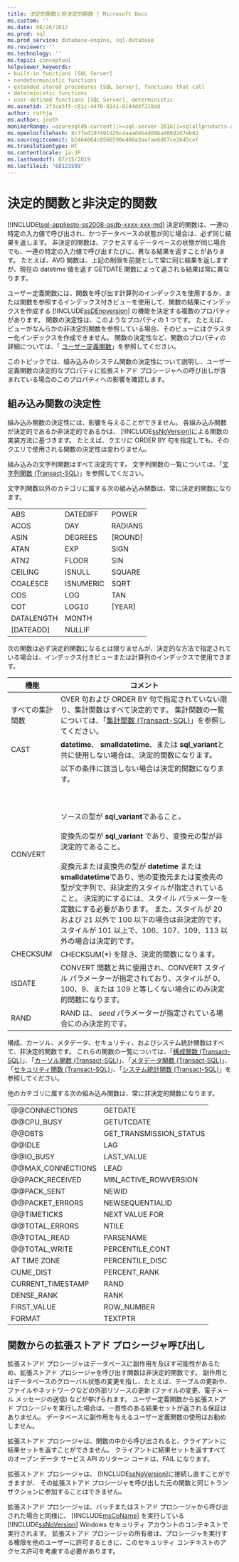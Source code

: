 ```yaml
---
title: 決定的関数と非決定的関数 | Microsoft Docs
ms.custom: ''
ms.date: 08/26/2017
ms.prod: sql
ms.prod_service: database-engine, sql-database
ms.reviewer: ''
ms.technology: ''
ms.topic: conceptual
helpviewer_keywords:
- built-in functions [SQL Server]
- nondeterministic functions
- extended stored procedures [SQL Server], functions that call
- deterministic functions
- user-defined functions [SQL Server], deterministic
ms.assetid: 2f3ce5f5-c81c-4470-8141-8144d4f218dd
author: rothja
ms.author: jroth
monikerRange: =azuresqldb-current||>=sql-server-2016||=sqlallproducts-allversions||>=sql-server-linux-2017||=azuresqldb-mi-current
ms.openlocfilehash: 8c7fed197491d26c4aaad4b4d09ba480d2d7eb82
ms.sourcegitcommit: b2464064c0566590e486a3aafae6d67ce2645cef
ms.translationtype: HT
ms.contentlocale: ja-JP
ms.lasthandoff: 07/15/2019
ms.locfileid: "68123598"
---
```

# <a name="deterministic-and-nondeterministic-functions"></a>決定的関数と非決定的関数
[!INCLUDE[tsql-appliesto-ss2008-asdb-xxxx-xxx-md](../../includes/tsql-appliesto-ss2008-asdb-xxxx-xxx-md.md)]
  決定的関数は、一連の特定の入力値で呼び出され、かつデータベースの状態が同じ場合は、必ず同じ結果を返します。 非決定的関数は、アクセスするデータベースの状態が同じ場合でも、一連の特定の入力値で呼び出すたびに、異なる結果を返すことがあります。 たとえば、AVG 関数は、上記の制限を前提として常に同じ結果を返しますが、現在の datetime 値を返す GETDATE 関数によって返される結果は常に異なります。  
  
 ユーザー定義関数には、関数を呼び出す計算列のインデックスを使用するか、または関数を参照するインデックス付きビューを使用して、関数の結果にインデックスを作成する [!INCLUDE[ssDEnoversion](../../includes/ssdenoversion-md.md)] の機能を決定する複数のプロパティがあります。 関数の決定性は、このようなプロパティの 1 つです。 たとえば、ビューがなんらかの非決定的関数を参照している場合、そのビューにはクラスター化インデックスを作成できません。 関数の決定性など、関数のプロパティの詳細については、「 [ユーザー定義関数](../../relational-databases/user-defined-functions/user-defined-functions.md)」を参照してください。  
  
 このトピックでは、組み込みのシステム関数の決定性について説明し、ユーザー定義関数の決定的なプロパティに拡張ストアド プロシージャへの呼び出しが含まれている場合のこのプロパティへの影響を確認します。  
  
## <a name="built-in-function-determinism"></a>組み込み関数の決定性  
 組み込み関数の決定性には、影響を与えることができません。 各組み込み関数が決定的であるか非決定的であるかは、 [!INCLUDE[ssNoVersion](../../includes/ssnoversion-md.md)]による関数の実装方法に基づきます。 たとえば、クエリに ORDER BY 句を指定しても、そのクエリで使用される関数の決定性は変わりません。  
  
 組み込みの文字列関数はすべて決定的です。 文字列関数の一覧については、「[文字列関数 &#40;Transact-SQL&#41;](../../t-sql/functions/string-functions-transact-sql.md)」を参照してください。  
  
 文字列関数以外のカテゴリに属する次の組み込み関数は、常に決定的関数になります。  
  
||||  
|-|-|-|  
|ABS|DATEDIFF|POWER|  
|ACOS|DAY|RADIANS|  
|ASIN|DEGREES|[ROUND]|  
|ATAN|EXP|SIGN|  
|ATN2|FLOOR|SIN|  
|CEILING|ISNULL|SQUARE|  
|COALESCE|ISNUMERIC|SQRT|  
|COS|LOG|TAN|  
|COT|LOG10|[YEAR]|  
|DATALENGTH|MONTH||  
|[DATEADD]|NULLIF||  
  
 次の関数は必ず決定的関数になるとは限りませんが、決定的な方法で指定されている場合は、インデックス付きビューまたは計算列のインデックスで使用できます。  
  
|機能|コメント|  
|--------------|--------------|  
|すべての集計関数|OVER 句および ORDER BY 句で指定されていない限り、集計関数はすべて決定的です。 集計関数の一覧については、「[集計関数 &#40;Transact-SQL&#41;](../../t-sql/functions/aggregate-functions-transact-sql.md)」を参照してください。|  
|CAST|**datetime**、 **smalldatetime**、または **sql_variant**と共に使用しない場合は、決定的関数になります。|  
|CONVERT|以下の条件に該当しない場合は決定的関数になります。<br /><br /> <br /><br /> ソースの型が **sql_variant**であること。<br /><br /> 変換先の型が **sql_variant** であり、変換元の型が非決定的であること。<br /><br /> 変換元または変換先の型が **datetime** または **smalldatetime**であり、他の変換元または変換先の型が文字列で、非決定的スタイルが指定されていること。 決定的にするには、スタイル パラメーターを定数にする必要があります。 また、スタイルが 20 および 21 以外で 100 以下の場合は非決定的です。 スタイルが 101 以上で、106、107、109、113 以外の場合は決定的です。|  
|CHECKSUM|CHECKSUM(*) を除き、決定的関数になります。|  
|ISDATE|CONVERT 関数と共に使用され、CONVERT スタイル パラメーターが指定されており、スタイルが 0、100、9、または 109 と等しくない場合にのみ決定的関数になります。|  
|RAND|RAND は、 *seed* パラメーターが指定されている場合にのみ決定的です。|  
  
 構成、カーソル、メタデータ、セキュリティ、およびシステム統計関数はすべて、非決定的関数です。 これらの関数の一覧については、「[構成関数 &#40;Transact-SQL&#41;](../../t-sql/functions/configuration-functions-transact-sql.md)」、「[カーソル関数 &#40;Transact-SQL&#41;](../../t-sql/functions/cursor-functions-transact-sql.md)」、「[メタデータ関数 &#40;Transact-SQL&#41;](../../t-sql/functions/metadata-functions-transact-sql.md)」、「[セキュリティ関数 &#40;Transact-SQL&#41;](../../t-sql/functions/security-functions-transact-sql.md)」、「[システム統計関数 &#40;Transact-SQL&#41;](../../t-sql/functions/system-statistical-functions-transact-sql.md)」を参照してください。  
  
 他のカテゴリに属する次の組み込み関数は、常に非決定的関数になります。  
  
|||  
|-|-|  
|@@CONNECTIONS|GETDATE|  
|@@CPU_BUSY|GETUTCDATE|  
|@@DBTS|GET_TRANSMISSION_STATUS|  
|@@IDLE|LAG|  
|@@IO_BUSY|LAST_VALUE|  
|@@MAX_CONNECTIONS|LEAD|  
|@@PACK_RECEIVED|MIN_ACTIVE_ROWVERSION|  
|@@PACK_SENT|NEWID|  
|@@PACKET_ERRORS|NEWSEQUENTIALID|  
|@@TIMETICKS|NEXT VALUE FOR|  
|@@TOTAL_ERRORS|NTILE|  
|@@TOTAL_READ|PARSENAME|  
|@@TOTAL_WRITE|PERCENTILE_CONT|  
|AT TIME ZONE|PERCENTILE_DISC|
|CUME_DIST|PERCENT_RANK|  
|CURRENT_TIMESTAMP|RAND|  
|DENSE_RANK|RANK|  
|FIRST_VALUE|ROW_NUMBER|   
|FORMAT|TEXTPTR|  
  
## <a name="calling-extended-stored-procedures-from-functions"></a>関数からの拡張ストアド プロシージャ呼び出し  
 拡張ストアド プロシージャはデータベースに副作用を及ぼす可能性があるため、拡張ストアド プロシージャを呼び出す関数は非決定的関数です。 副作用とはデータベースのグローバル状態の変更を指し、たとえば、テーブルの更新や、ファイルやネットワークなどの外部リソースの更新 (ファイルの変更、電子メール メッセージの送信) などが挙げられます。 ユーザー定義関数から拡張ストアド プロシージャを実行した場合は、一貫性のある結果セットが返される保証はありません。 データベースに副作用を与えるユーザー定義関数の使用はお勧めしません。  
  
 拡張ストアド プロシージャは、関数の中から呼び出されると、クライアントに結果セットを返すことができません。 クライアントに結果セットを返すすべてのオープン データ サービス API のリターン コードは、FAIL になります。  
  
 拡張ストアド プロシージャは、 [!INCLUDE[ssNoVersion](../../includes/ssnoversion-md.md)]に接続し直すことができますが、 その拡張ストアド プロシージャを呼び出した元の関数と同じトランザクションに参加することはできません。  
  
 拡張ストアド プロシージャは、バッチまたはストアド プロシージャから呼び出された場合と同様に、 [!INCLUDE[msCoName](../../includes/msconame-md.md)] を実行している [!INCLUDE[ssNoVersion](../../includes/ssnoversion-md.md)] Windows セキュリティ アカウントのコンテキストで実行されます。 拡張ストアド プロシージャの所有者は、プロシージャを実行する権限を他のユーザーに許可するときに、このセキュリティ コンテキストのアクセス許可を考慮する必要があります。  
  
  
